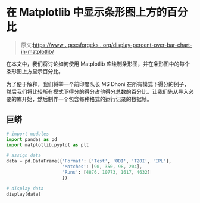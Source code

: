 # 在 Matplotlib 中显示条形图上方的百分比

> 原文:[https://www . geesforgeks . org/display-percent-over-bar-chart-in-matplotlib/](https://www.geeksforgeeks.org/display-percentage-above-bar-chart-in-matplotlib/)

在本文中，我们将讨论如何使用 Matplotlib 库绘制条形图，并在条形图中的每个条形图上方显示百分比。

为了便于解释，我们将举一个前印度队长 MS Dhoni 在所有模式下得分的例子，然后我们将比较所有模式下得分的得分占他得分总数的百分比。让我们先从导入必要的库开始，然后制作一个包含每种格式的运行记录的数据帧。

## 巨蟒

```py
# import modules
import pandas as pd
import matplotlib.pyplot as plt

# assign data
data = pd.DataFrame({'Format': ['Test', 'ODI', 'T20I', 'IPL'],
                     'Matches': [90, 350, 98, 204],
                     'Runs': [4876, 10773, 1617, 4632]
                     })

# display data
display(data)
```